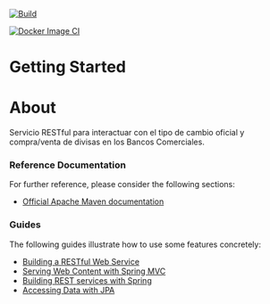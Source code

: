 [![Build](https://github.com/jugnicaragua/exchange-rate-service/actions/workflows/build.yml/badge.svg?event=check_run)](https://github.com/jugnicaragua/exchange-rate-service/actions/workflows/build.yml)

[![Docker Image CI](https://github.com/jugnicaragua/exchange-rate-service/actions/workflows/dockerimage.yml/badge.svg)](https://github.com/jugnicaragua/exchange-rate-service/actions/workflows/dockerimage.yml)



# Getting Started

# About
Servicio RESTful para interactuar con el tipo de cambio oficial y compra/venta de divisas en los Bancos Comerciales.


### Reference Documentation
For further reference, please consider the following sections:

* [Official Apache Maven documentation](https://maven.apache.org/guides/index.html)

### Guides
The following guides illustrate how to use some features concretely:

* [Building a RESTful Web Service](https://spring.io/guides/gs/rest-service/)
* [Serving Web Content with Spring MVC](https://spring.io/guides/gs/serving-web-content/)
* [Building REST services with Spring](https://spring.io/guides/tutorials/bookmarks/)
* [Accessing Data with JPA](https://spring.io/guides/gs/accessing-data-jpa/)

